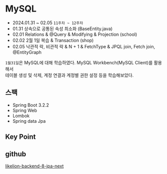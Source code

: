 # MySQL

- 2024.01.31 ~ 02.05 `11주차 ~ 12주차`
- 01.31 상속으로 공통된 속성 최소화 (BaseEntity.java)
- 02.01 Relations & @Query & Modifying & Projection (school)
- 02.02 2월 1일 복습 & Transaction (shop)
- 02.05 낙관적 락, 비관적 락 & N + 1 & FetchType & JPQL join, Fetch join, @EntityGraph

`1월31일`은 MySQL에 대해 학습하였다.
MySQL Workbench(MySQL Client)를 활용해서  
테이블 생성 및 삭제, 계정 연결과 계정별 권한 설정 등을 학습해보았다.

## 스팩

- Spring Boot 3.2.2
- Spring Web
- Lombok
- Spring data Jpa

## Key Point


## github
[likelion-backend-8-jpa-next](https://github.com/edujeeho0/likelion-backend-8-jpa-next)
